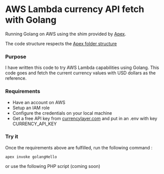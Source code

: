 # AWS Lambda currency API fetch with Golang


Running Golang on AWS using the shim provided by [Apex](https://github.com/apex/apex).

The code structure respects the [Apex folder structure](https://github.com/apex/apex#example)

### Purpose

I have written this code to try AWS Lambda capabilities using Golang. This code goes and fetch the current currency values with USD dollars as the reference.

### Requirements

- Have an account on AWS 
- Setup an IAM role
- Configure the credentials on your local machine
- Get a free API key from [currencylayer.com](currencylayer.com) and put in an .env with key CURRENCY_API_KEY

### Try it

Once the requirements above are fulfilled, run the following command :

`apex invoke golangHello`

or use the following PHP script (coming soon)
